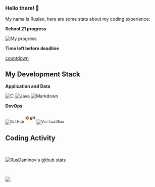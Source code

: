### Hello there! 👋
My name is Ruslan, here are some stats about my coding experience:

**School 21 progress**
<!--
**RusDaminov/RusDaminov** is a ✨ _special_ ✨ repository because its `README.md` (this file) appears on your GitHub profile.

Here are some ideas to get you started:

- 🔭 I’m currently working on ...
- 🌱 I’m currently learning ...
- 👯 I’m looking to collaborate on ...
- 🤔 I’m looking for help with ...
- 💬 Ask me about ...
- 📫 How to reach me: ...
- 😄 Pronouns: ...
- ⚡ Fun fact: ...
-->

![My progress](https://badge42.herokuapp.com/api/stats/abernita)


**Time left before deadline**

[countdown](https://countdown.onlinealarmkur.com/ru/#2022-01-21T12:00)

## My Development Stack

**Application and Data**

![C](https://img.shields.io/badge/c-090909?style=for-the-badge&logo=C&logoColor=#7f8b99)
![Java](https://img.shields.io/badge/-Java-090909?style=for-the-badge&logo=Java&logoColor=f8d05e)
![Markdown](https://img.shields.io/badge/-Markdown-090909?style=for-the-badge&logo=markdown&logoColor=ffffff)
<br/>

**DevOps**

<code><img height="32" src="https://cdn3.iconfinder.com/data/icons/inficons/512/github.png" alt="GitHub"/></code>
<code><img height="32" src="https://raw.githubusercontent.com/github/explore/80688e429a7d4ef2fca1e82350fe8e3517d3494d/topics/git/git.png" alt="Git"/></code>
<code><img height="32" src="https://img.utdstc.com/icon/c2f/773/c2f7733df6524599afea694769062bc12d389fb4178f8be7b644c5e802fbbc17:200" alt="VirtualBox"/></code>


## Coding Activity

<br/>

<p align="left">
  <img src="https://github-readme-stats.vercel.app/api?username=RusDaminov&show_icons=true&theme=dracula" alt="RusDaminov's github stats" />
</p>

<br/>

<p align="left">
  <a href="#">
      <img src="https://visitor-badge.glitch.me/badge?page_id=Rusdaminov.RusDaminov" />
   </a>
</p>
